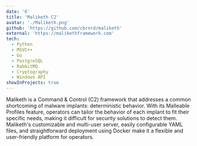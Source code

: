 ```yaml
---
date: '6'
title: 'Maliketh C2'
avatar: './Maliketh.png'
github: 'https://github.com/cbrnrd/maliketh'
external: 'https://malikethframework.com'
tech:
  - Python
  - MSVC++
  - Go
  - PostgreSQL
  - RabbitMQ
  - Cryptography
  - Windows API
showInProjects: true
---
```


Maliketh is a Command & Control (C2) framework that addresses a common shortcoming of malware implants: deterministic behavior. With its Malleable Profiles feature, operators can tailor the behavior of each implant to fit their specific needs, making it difficult for security solutions to detect them. Maliketh's customizable and multi-user server, easily configurable YAML files, and straightforward deployment using Docker make it a flexible and user-friendly platform for operators.

